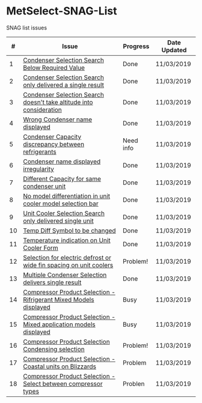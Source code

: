 # MetSelect-SNAG-List
SNAG list issues 

| # | Issue | Progress | Date Updated |
| --- |  ---  | ------ | ------ |
| 1 |[Condenser Selection Search Below Required Value](https://github.com/NicDup/MetSelect-SNAG-List/blob/master/SNAG_1.md)| Done | 11/03/2019 |
| 2 |[Condenser Selection Search only delivered a single result](https://github.com/NicDup/MetSelect-SNAG-List/blob/master/SNAG_2.md)| Done | 11/03/2019 |
| 3 |[Condenser Selection Search doesn't take altitude into consideration](https://github.com/NicDup/MetSelect-SNAG-List/blob/master/SNAG_3.md)| Done | 11/03/2019 |
| 4 |[Wrong Condenser name displayed](https://github.com/NicDup/MetSelect-SNAG-List/blob/master/SNAG_4.md)| Done | 11/03/2019 |
| 5 |[Condenser Capacity discrepancy between refrigerants](https://github.com/NicDup/MetSelect-SNAG-List/blob/master/SNAG_5.md)| Need info | 11/03/2019 |
| 6 |[Condenser name displayed irregularity](https://github.com/NicDup/MetSelect-SNAG-List/blob/master/SNAG_6.md)| Done | 11/03/2019 |
| 7 |[Different Capacity for same condenser unit](https://github.com/NicDup/MetSelect-SNAG-List/blob/master/SNAG_7.md)| Done | 11/03/2019 |
| 8 |[No model differentiation in unit cooler model selection bar](https://github.com/NicDup/MetSelect-SNAG-List/blob/master/SNAG_8.md)| Done | 11/03/2019 |
| 9 |[Unit Cooler Selection Search only delivered single unit](https://github.com/NicDup/MetSelect-SNAG-List/blob/master/SNAG_9.md)| Done | 11/03/2019 |
| 10 |[Temp Diff Symbol to be changed](https://github.com/NicDup/MetSelect-SNAG-List/blob/master/SNAG_10.md)| Done | 11/03/2019 |
| 11 |[Temperature indication on Unit Cooler Form](https://github.com/NicDup/MetSelect-SNAG-List/blob/master/SNAG_11.md)| Done | 11/03/2019 |
| 12 |[Selection for electric defrost or wide fin spacing on unit coolers](https://github.com/NicDup/MetSelect-SNAG-List/blob/master/SNAG_12.md)| Problem! | 11/03/2019 |
| 13 |[Multiple Condenser Selection delivers single result](https://github.com/NicDup/MetSelect-SNAG-List/blob/master/SNAG_13.md)| Done | 11/03/2019 |
| 14 |[Compressor Product Selection - Rifrigerant Mixed Models displayed](https://github.com/NicDup/MetSelect-SNAG-List/blob/master/SNAG_14.md)| Busy | 11/03/2019 |
| 15 |[Compressor Product Selection - Mixed application models displayed](https://github.com/NicDup/MetSelect-SNAG-List/blob/master/SNAG_15.md)| Busy | 11/03/2019 |
| 16 |[Compressor Product Selection Condensing selection](https://github.com/NicDup/MetSelect-SNAG-List/blob/master/SNAG_16.md)| Problem! | 11/03/2019 |
| 17 |[Compressor Product Selection - Coastal units on Blizzards](https://github.com/NicDup/MetSelect-SNAG-List/blob/master/SNAG_17.md)|  Problem | 11/03/2019 |
| 18 |[Compressor Product Selection - Select between compressor types](https://github.com/NicDup/MetSelect-SNAG-List/blob/master/SNAG_18.md)| Problen | 11/03/2019 |



